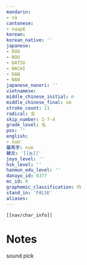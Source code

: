```yaml
---
mandarin:
- nà
cantonese:
- naap6
korean:
korean_native: ''
japanese:
- DOU
- NOU
- DATSU
- NACHI
- DAN
- NAN
japanese_nanori: ''
vietnamese:
middle_chinese_initial: n
middle_chinese_final: ʌm
stroke_count: 11
radical: 女
skip_number: 1-7-4
grade_level: 名
pos: ''
english:
- num'
羅馬字: num
韓文: '[[눔]]'
joyo_level: ''
hsk_level: ''
hanmun_edu_level: ''
danayo_id: 8377
mc_id: 0
graphemic_classification: 内
stand_in: 'FALSE'
aliases:
---
```

```meta-bind-embed
[[nav/char_info]]
```

# Notes
sound pick
